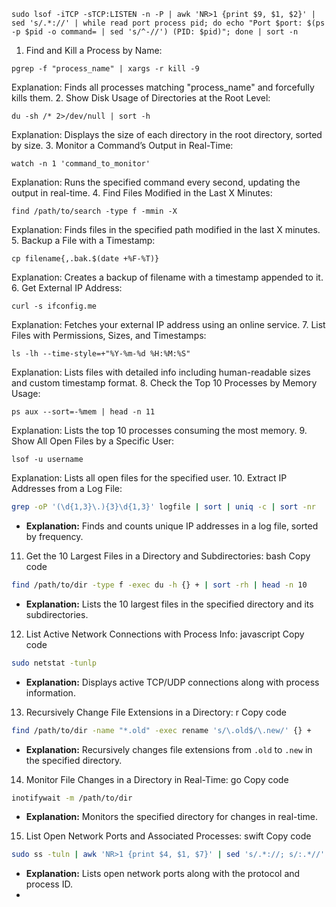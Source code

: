
```
sudo lsof -iTCP -sTCP:LISTEN -n -P | awk 'NR>1 {print $9, $1, $2}' | sed 's/.*://' | while read port process pid; do echo "Port $port: $(ps -p $pid -o command= | sed 's/^-//') (PID: $pid)"; done | sort -n
```


1. Find and Kill a Process by Name:
```
pgrep -f "process_name" | xargs -r kill -9
```

Explanation: Finds all processes matching "process_name" and forcefully kills them.
2. Show Disk Usage of Directories at the Root Level:
```
du -sh /* 2>/dev/null | sort -h
```

Explanation: Displays the size of each directory in the root directory, sorted by size.
3. Monitor a Command’s Output in Real-Time:
```
watch -n 1 'command_to_monitor'
```

Explanation: Runs the specified command every second, updating the output in real-time.
4. Find Files Modified in the Last X Minutes:
```
find /path/to/search -type f -mmin -X
```
Explanation: Finds files in the specified path modified in the last X minutes.
5. Backup a File with a Timestamp:
```
cp filename{,.bak.$(date +%F-%T)}
```
Explanation: Creates a backup of filename with a timestamp appended to it.
6. Get External IP Address:
```
curl -s ifconfig.me
```
Explanation: Fetches your external IP address using an online service.
7. List Files with Permissions, Sizes, and Timestamps:
```
ls -lh --time-style=+"%Y-%m-%d %H:%M:%S"
```
Explanation: Lists files with detailed info including human-readable sizes and custom timestamp format.
8. Check the Top 10 Processes by Memory Usage:
```
ps aux --sort=-%mem | head -n 11
```
Explanation: Lists the top 10 processes consuming the most memory.
9. Show All Open Files by a Specific User:
```
lsof -u username
```
Explanation: Lists all open files for the specified user.
10. Extract IP Addresses from a Log File:

```bash
grep -oP '(\d{1,3}\.){3}\d{1,3}' logfile | sort | uniq -c | sort -nr
```
- **Explanation:** Finds and counts unique IP addresses in a log file, sorted by frequency.
11. Get the 10 Largest Files in a Directory and Subdirectories:
bash
Copy code
```bash
find /path/to/dir -type f -exec du -h {} + | sort -rh | head -n 10
```
- **Explanation:** Lists the 10 largest files in the specified directory and its subdirectories.
12. List Active Network Connections with Process Info:
javascript
Copy code
```bash
sudo netstat -tunlp
```
- **Explanation:** Displays active TCP/UDP connections along with process information.
13. Recursively Change File Extensions in a Directory:
r
Copy code
```bash
find /path/to/dir -name "*.old" -exec rename 's/\.old$/\.new/' {} +
```
- **Explanation:** Recursively changes file extensions from `.old` to `.new` in the specified directory.
14. Monitor File Changes in a Directory in Real-Time:
go
Copy code
```bash
inotifywait -m /path/to/dir
```
- **Explanation:** Monitors the specified directory for changes in real-time.
15. List Open Network Ports and Associated Processes:
swift
Copy code
```bash
sudo ss -tuln | awk 'NR>1 {print $4, $1, $7}' | sed 's/.*://; s/:.*//' | sort -n
```
- **Explanation:** Lists open network ports along with the protocol and process ID.
- 

